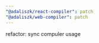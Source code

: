 ```yaml
---
"@adaliszk/react-compiler": patch
"@adaliszk/web-compiler": patch
---
```


refactor: sync compuler usage
